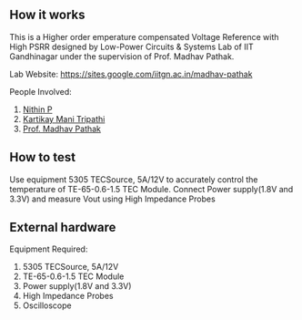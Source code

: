 <!---

This file is used to generate your project datasheet. Please fill in the information below and delete any unused
sections.

You can also include images in this folder and reference them in the markdown. Each image must be less than
512 kb in size, and the combined size of all images must be less than 1 MB.
-->

## How it works

This is a Higher order emperature compensated Voltage Reference with High PSRR designed by Low-Power Circuits & Systems Lab of IIT Gandhinagar under the supervision of Prof. Madhav Pathak.

Lab Website: https://sites.google.com/iitgn.ac.in/madhav-pathak

People Involved:
1. [Nithin P](https://www.linkedin.com/in/nithin-purushothama-70664727b/)
2. [Kartikay Mani Tripathi](https://www.linkedin.com/in/kartikay-mani-tripathi-64a7b68b/)
3. [Prof. Madhav Pathak](https://iitgn.ac.in/faculty/ee/fac-madhav)

## How to test

Use equipment 5305 TECSource, 5A/12V to accurately control the temperature of TE-65-0.6-1.5 TEC Module. Connect Power supply(1.8V and 3.3V) and measure Vout using High Impedance Probes

## External hardware

Equipment Required:
1. 5305 TECSource, 5A/12V
2. TE-65-0.6-1.5 TEC Module
3. Power supply(1.8V and 3.3V)
4. High Impedance Probes
5. Oscilloscope
